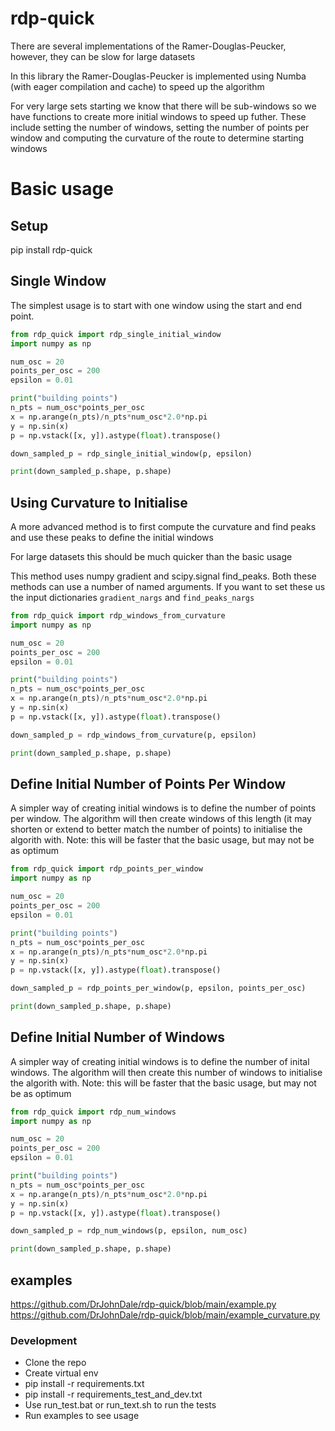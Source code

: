 # rdp-quick

There are several implementations of the Ramer-Douglas-Peucker, however, they can be slow
for large datasets

In this library the Ramer-Douglas-Peucker is implemented using Numba (with eager compilation and cache) to speed up the algorithm

For very large sets starting we know that there will be sub-windows so we have functions to create more initial windows to speed up futher.
These include setting the number of windows, setting the number of points per window and computing the curvature of the route to determine starting windows

# Basic usage
## Setup
pip install rdp-quick

## Single Window

The simplest usage is to start with one window using the start and end point.

```python
from rdp_quick import rdp_single_initial_window
import numpy as np

num_osc = 20
points_per_osc = 200
epsilon = 0.01

print("building points")
n_pts = num_osc*points_per_osc
x = np.arange(n_pts)/n_pts*num_osc*2.0*np.pi
y = np.sin(x)
p = np.vstack([x, y]).astype(float).transpose()

down_sampled_p = rdp_single_initial_window(p, epsilon)

print(down_sampled_p.shape, p.shape)
```

## Using Curvature to Initialise
A more advanced method is to first compute the curvature and find peaks and use these peaks to define the initial windows

For large datasets this should be much quicker than the basic usage

This method uses numpy gradient and scipy.signal find_peaks. Both these methods can use a number of named arguments.  If you want to set these us the input dictionaries ```gradient_nargs``` and ```find_peaks_nargs``` 
```python
from rdp_quick import rdp_windows_from_curvature
import numpy as np

num_osc = 20
points_per_osc = 200
epsilon = 0.01

print("building points")
n_pts = num_osc*points_per_osc
x = np.arange(n_pts)/n_pts*num_osc*2.0*np.pi
y = np.sin(x)
p = np.vstack([x, y]).astype(float).transpose()

down_sampled_p = rdp_windows_from_curvature(p, epsilon)

print(down_sampled_p.shape, p.shape)
```

## Define Initial Number of Points Per Window
A simpler way of creating initial windows is to define the number of points per window.  The algorithm will then create 
windows of this length (it may shorten or extend to better match the number of points) to initialise the algorith with.
Note: this will be faster that the basic usage, but may not be as optimum

```python
from rdp_quick import rdp_points_per_window
import numpy as np

num_osc = 20
points_per_osc = 200
epsilon = 0.01

print("building points")
n_pts = num_osc*points_per_osc
x = np.arange(n_pts)/n_pts*num_osc*2.0*np.pi
y = np.sin(x)
p = np.vstack([x, y]).astype(float).transpose()

down_sampled_p = rdp_points_per_window(p, epsilon, points_per_osc)

print(down_sampled_p.shape, p.shape)
```

## Define Initial Number of Windows
A simpler way of creating initial windows is to define the number of inital windows.  The algorithm will then create 
this number of windows to initialise the algorith with.
Note: this will be faster that the basic usage, but may not be as optimum

```python
from rdp_quick import rdp_num_windows
import numpy as np

num_osc = 20
points_per_osc = 200
epsilon = 0.01

print("building points")
n_pts = num_osc*points_per_osc
x = np.arange(n_pts)/n_pts*num_osc*2.0*np.pi
y = np.sin(x)
p = np.vstack([x, y]).astype(float).transpose()

down_sampled_p = rdp_num_windows(p, epsilon, num_osc)

print(down_sampled_p.shape, p.shape)
```


## examples
https://github.com/DrJohnDale/rdp-quick/blob/main/example.py 
https://github.com/DrJohnDale/rdp-quick/blob/main/example_curvature.py

### Development
- Clone the repo
- Create virtual env
- pip install -r requirements.txt
- pip install -r requirements_test_and_dev.txt
- Use run_test.bat or run_text.sh to run the tests
- Run examples to see usage



